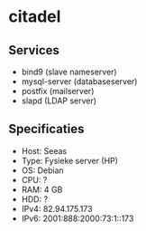 citadel
=======

Services
--------

 * bind9 (slave nameserver)
 * mysql-server (databaseserver)
 * postfix (mailserver)
 * slapd (LDAP server)

Specificaties
-------------

 * Host: Seeas
 * Type: Fysieke server (HP)
 * OS: Debian
 * CPU: ?
 * RAM: 4 GB
 * HDD: ?
 * IPv4: 82.94.175.173
 * IPv6: 2001:888:2000:73:1::173
